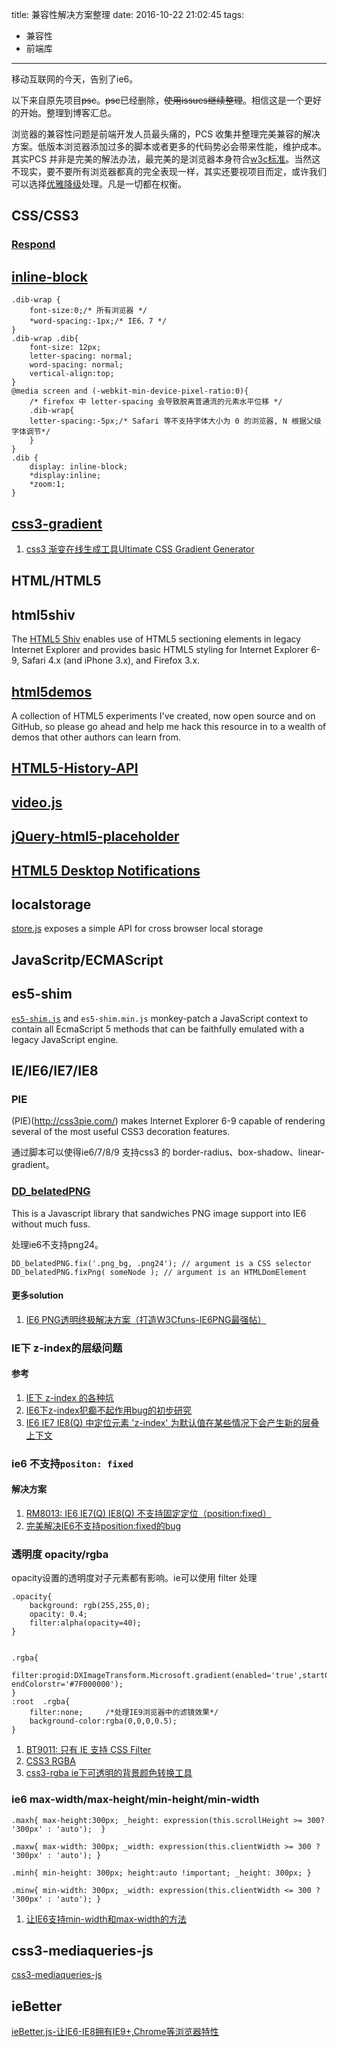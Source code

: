 title: 兼容性解决方案整理
date: 2016-10-22 21:02:45
tags:
- 兼容性
- 前端库
---

移动互联网的今天，告别了ie6。

以下来自原先项目~~psc~~。~~psc~~已经删除，~~使用issues继续整理~~。相信这是一个更好的开始。整理到博客汇总。

<!--more-->

浏览器的兼容性问题是前端开发人员最头痛的，PCS 收集并整理完美兼容的解决方案。低版本浏览器添加过多的脚本或者更多的代码势必会带来性能，维护成本。其实PCS 并非是完美的解法办法，最完美的是浏览器本身符合[w3c标准](http://baike.baidu.com/view/459077.htm?fr=wordsearch)。当然这不现实，要不要所有浏览器都真的完全表现一样，其实还要视项目而定，或许我们可以选择[优雅降级](http://baike.baidu.com/view/1172014.htm)处理。凡是一切都在权衡。

## CSS/CSS3

### [Respond](https://github.com/scottjehl/Respond)


## [inline-block](http://ued.taobao.org/blog/2012/08/inline-block/)
    .dib-wrap {
        font-size:0;/* 所有浏览器 */
        *word-spacing:-1px;/* IE6、7 */
    }
    .dib-wrap .dib{
        font-size: 12px;
        letter-spacing: normal;
        word-spacing: normal;
        vertical-align:top;
    }
    @media screen and (-webkit-min-device-pixel-ratio:0){
        /* firefox 中 letter-spacing 会导致脱离普通流的元素水平位移 */
        .dib-wrap{
        letter-spacing:-5px;/* Safari 等不支持字体大小为 0 的浏览器, N 根据父级字体调节*/
        }
    }
    .dib {
        display: inline-block;
        *display:inline;
        *zoom:1;
    }

## [css3-gradient](http://www.w3cplus.com/content/css3-gradient)

1. [css3 渐变在线生成工具Ultimate CSS Gradient Generator](http://www.colorzilla.com/gradient-editor/)


## HTML/HTML5

## html5shiv
The [HTML5 Shiv](https://github.com/aFarkas/html5shiv) enables use of HTML5 sectioning elements in legacy Internet Explorer and provides basic HTML5 styling for Internet Explorer 6-9, Safari 4.x (and iPhone 3.x), and Firefox 3.x.

## [html5demos](https://github.com/remy/html5demos)
A collection of HTML5 experiments I've created, now open source and on GitHub, so please go ahead and help me hack this resource in to a wealth of demos that other authors can learn from.

## [HTML5-History-API](https://github.com/remy/html5demos)

## [video.js](https://github.com/videojs/video.js)

## [ jQuery-html5-placeholder](https://github.com/Topener/jQuery-html5-placeholder)

## [HTML5 Desktop Notifications](https://github.com/ttsvetko/HTML5-Desktop-Notifications)

## localstorage
[store.js](https://github.com/marcuswestin/store.js) exposes a simple API for cross browser local storage

## JavaScritp/ECMAScript
## es5-shim
[`es5-shim.js`](https://github.com/es-shims/es5-shim) and `es5-shim.min.js` monkey-patch a JavaScript context to
contain all EcmaScript 5 methods that can be faithfully emulated with a
legacy JavaScript engine.

## IE/IE6/IE7/IE8
### PIE
(PIE)(http://css3pie.com/) makes Internet Explorer 6-9 capable of rendering several of the most useful CSS3 decoration features.

通过脚本可以使得ie6/7/8/9 支持css3 的 border-radius、box-shadow、linear-gradient。


### [DD_belatedPNG](http://www.dillerdesign.com/experiment/DD_belatedPNG/)
This is a Javascript library that sandwiches PNG image support into IE6 without much fuss.



处理ie6不支持png24。


    DD_belatedPNG.fix('.png_bg, .png24'); // argument is a CSS selector
    DD_belatedPNG.fixPng( someNode ); // argument is an HTMLDomElement

#### 更多solution
1. [IE6 PNG透明终极解决方案（打造W3Cfuns-IE6PNG最强帖）](http://www.w3cfuns.com/thread-297-1-1.html)

### IE下 z-index的层级问题

#### 参考

1. [IE下 z-index 的各种坑](http://www.cnblogs.com/Darren_code/archive/2012/03/05/z-index.html)
2. [IE6下z-index犯癫不起作用bug的初步研究](http://www.zhangxinxu.com/wordpress/2009/12/ie6%E4%B8%8Bz-index%E7%8A%AF%E7%99%AB%E4%B8%8D%E8%B5%B7%E4%BD%9C%E7%94%A8bug%E7%9A%84%E5%88%9D%E6%AD%A5%E7%A0%94%E7%A9%B6/)
3. [IE6 IE7 IE8(Q) 中定位元素 'z-index' 为默认值在某些情况下会产生新的层叠上下文](http://www.w3help.org/zh-cn/causes/RM8015)


### ie6 不支持`positon: fixed`

#### 解决方案
1. [RM8013: IE6 IE7(Q) IE8(Q) 不支持固定定位（position:fixed）](http://www.w3help.org/zh-cn/causes/RM8013)
2. [完美解决IE6不支持position:fixed的bug](http://www.cnblogs.com/hooray/archive/2011/05/20/2052269.html)

### 透明度 opacity/rgba

opacity设置的透明度对子元素都有影响。ie可以使用 filter 处理

    .opacity{
        background: rgb(255,255,0);
        opacity: 0.4;
        filter:alpha(opacity=40);
    }


    .rgba{
        filter:progid:DXImageTransform.Microsoft.gradient(enabled='true',startColorstr='#7F000000', endColorstr='#7F000000');
    }
    :root  .rgba{
        filter:none;     /*处理IE9浏览器中的滤镜效果*/
        background-color:rgba(0,0,0,0.5);
    }

1. [BT9011: 只有 IE 支持 CSS Filter](http://www.w3help.org/zh-cn/causes/BT9011)
2. [CSS3 RGBA](http://www.w3cplus.com/content/css3-rgba)
3. [css3-rgba ie下可透明的背景颜色转换工具](http://www.linxz.de/css_tool/hex_color.html)

### ie6 max-width/max-height/min-height/min-width

    .maxh{ max-height:300px; _height: expression(this.scrollHeight >= 300? '300px' : 'auto');  }

    .maxw{ max-width: 300px; _width: expression(this.clientWidth >= 300 ? '300px' : 'auto'); }

    .minh{ min-height: 300px; height:auto !important; _height: 300px; }

    .minw{ min-width: 300px; _width: expression(this.clientWidth <= 300 ? '300px' : 'auto'); }

1. [让IE6支持min-width和max-width的方法](http://ziren.org/html-css/ie6-support-min-width-and-max-width.html)

## css3-mediaqueries-js
[css3-mediaqueries-js](http://css3-mediaqueries-js.googlecode.com/svn/trunk/css3-mediaqueries.js)

## ieBetter
[ieBetter.js-让IE6-IE8拥有IE9+,Chrome等浏览器特性](http://www.zhangxinxu.com/wordpress/2013/12/iebetter-js-make-ie6-ie8-like-modern-browser-ie9-chrome/)


